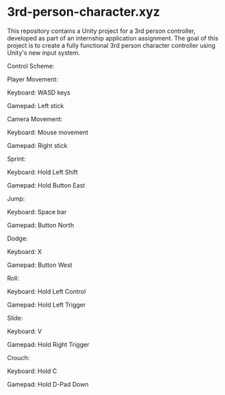 # 3rd-person-character.xyz
This repository contains a Unity project for a 3rd person controller, developed as part of an internship application assignment. The goal of this project is to create a fully functional 3rd person character controller using Unity's new input system.

Control Scheme:

Player Movement:

Keyboard: WASD keys

Gamepad: Left stick

Camera Movement:

Keyboard: Mouse movement

Gamepad: Right stick

Sprint:

Keyboard: Hold Left Shift

Gamepad: Hold Button East

Jump:

Keyboard: Space bar

Gamepad: Button North

Dodge:

Keyboard: X

Gamepad: Button West

Roll:

Keyboard: Hold Left Control

Gamepad: Hold Left Trigger

Slide:

Keyboard: V

Gamepad: Hold Right Trigger

Crouch:

Keyboard: Hold C

Gamepad: Hold D-Pad Down
